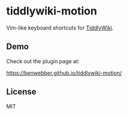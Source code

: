 # tiddlywiki-motion

Vim-like keyboard shortcuts for [TiddlyWiki](https://tiddlywiki.com/).

## Demo

Check out the plugin page at:

https://benwebber.github.io/tiddlywiki-motion/

## License

MIT
